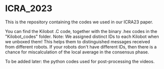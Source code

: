 # ICRA_2023
This is the repository containing the codes we used in our ICRA23 paper. 


You can find the Kilobot .C code, together with the binary .hex codes in the "Kilobot_codes" folder.
Note: We assigned distinct IDs to each Kilobot when we unboxed them! This helps them to distinguished messages received from different robots. If your robots don't have different IDs, then there is a chance for miscalculation of the local average in the consensus phase. 


To be added later: the python codes used for post-processing the videos.

